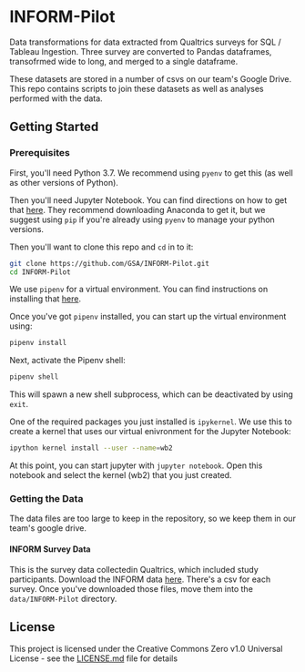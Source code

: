 # INFORM-Pilot
Data transformations for data extracted from Qualtrics surveys for SQL / Tableau Ingestion. Three survey are converted to Pandas dataframes, transofrmed wide to long, and merged to a single dataframe.

These datasets are stored in a number of csvs on our team's Google Drive. This repo contains scripts to join these datasets as well as analyses performed with the data.

## Getting Started

### Prerequisites

First, you'll need Python 3.7. We recommend using `pyenv` to get this (as well as other versions of Python).

Then you'll need Jupyter Notebook. You can find directions on how to get that [here](https://jupyter.org/install). They recommend downloading Anaconda to get it, but we suggest using `pip` if you're already using `pyenv` to manage your python versions.

Then you'll want to clone this repo and `cd` in to it:

```bash
git clone https://github.com/GSA/INFORM-Pilot.git
cd INFORM-Pilot
```

We use `pipenv` for a virtual environment. You can find instructions on installing that [here](https://pipenv.readthedocs.io/en/latest/install/#installing-pipenv).

Once you've got `pipenv` installed, you can start up the virtual environment using:

```bash
pipenv install
```

Next, activate the Pipenv shell:

```bash
pipenv shell
```

This will spawn a new shell subprocess, which can be deactivated by using `exit`.

One of the required packages you just installed is `ipykernel`. We use this to create a kernel that uses our virtual enivronment for the Jupyter Notebook:

```bash
ipython kernel install --user --name=wb2
```

At this point, you can start jupyter with `jupyter notebook`. Open this notebook and select the kernel (wb2) that you just created.

### Getting the Data

The data files are too large to keep in the repository, so we keep them in our team's google drive.

#### INFORM Survey Data

This is the survey data collectedin Qualtrics, which included study participants. Download the INFORM data [here](https://drive.google.com/drive/u/0/folders/1NQgTDiHXiJ_IRqkrWOfA9cE_ysR8dgac). There's a csv for each survey. Once you've downloaded those files, move them into the `data/INFORM-Pilot` directory.

## License

This project is licensed under the Creative Commons Zero v1.0 Universal License - see the [LICENSE.md](https://github.com/GSA/wb2/blob/master/LICENSE) file for details
